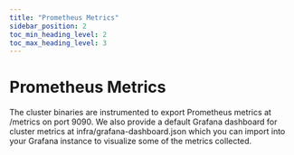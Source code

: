 ```yaml
---
title: "Prometheus Metrics"
sidebar_position: 2
toc_min_heading_level: 2
toc_max_heading_level: 3
---
```


# Prometheus Metrics

The cluster binaries are instrumented to export Prometheus metrics at /metrics on port 9090. We also provide a default Grafana dashboard for cluster metrics at infra/grafana-dashboard.json which you can import into your Grafana instance to visualize some of the metrics collected.